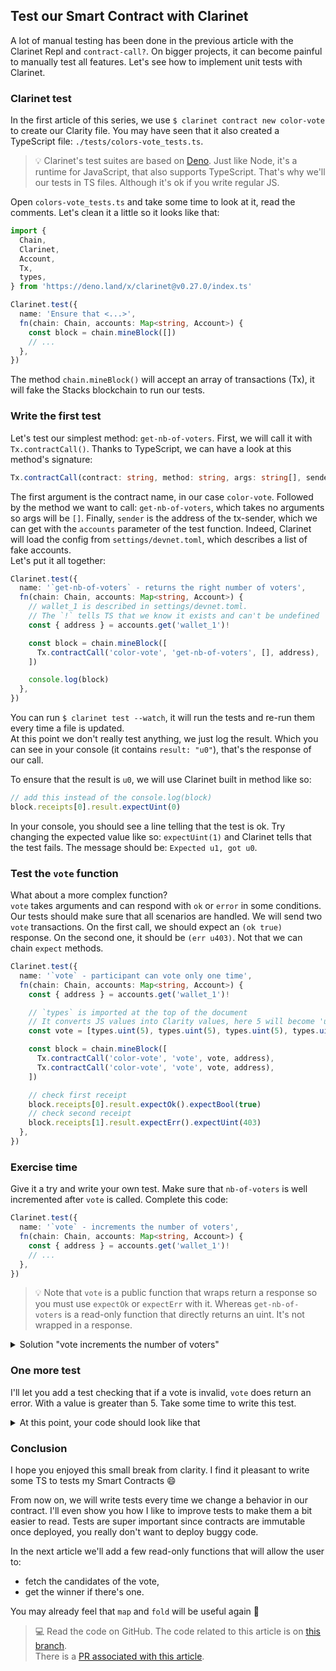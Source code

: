 ## Test our Smart Contract with Clarinet

A lot of manual testing has been done in the previous article with the Clarinet Repl and `contract-call?`. On bigger projects, it can become painful to manually test all features. Let's see how to implement unit tests with Clarinet.

### Clarinet test

In the first article of this series, we use `$ clarinet contract new color-vote` to create our Clarity file. You may have seen that it also created a TypeScript file: `./tests/colors-vote_tests.ts`.

> :bulb: Clarinet's test suites are based on [Deno](https://deno.land/). Just like Node, it's a runtime for JavaScript, that also supports TypeScript. That's why we'll our tests in TS files. Although it's ok if you write regular JS.

Open `colors-vote_tests.ts` and take some time to look at it, read the comments. Let's clean it a little so it looks like that:

```ts
import {
  Chain,
  Clarinet,
  Account,
  Tx,
  types,
} from 'https://deno.land/x/clarinet@v0.27.0/index.ts'

Clarinet.test({
  name: 'Ensure that <...>',
  fn(chain: Chain, accounts: Map<string, Account>) {
    const block = chain.mineBlock([])
    // ...
  },
})
```

The method `chain.mineBlock()` will accept an array of transactions (Tx), it will fake the Stacks blockchain to run our tests.

### Write the first test

Let's test our simplest method: `get-nb-of-voters`.
First, we will call it with `Tx.contractCall()`. Thanks to TypeScript, we can have a look at this method's signature:
```ts
Tx.contractCall(contract: string, method: string, args: string[], sender: string): Tx
```

The first argument is the contract name, in our case `color-vote`. Followed by the method we want to call: `get-nb-of-voters`, which takes no arguments so args will be `[]`. Finally, `sender` is the address of the tx-sender, which we can get with the `accounts` parameter of the test function. Indeed, Clarinet will load the config from `settings/devnet.toml`, which describes a list of fake accounts.  
Let's put it all together:

```ts
Clarinet.test({
  name: '`get-nb-of-voters` - returns the right number of voters',
  fn(chain: Chain, accounts: Map<string, Account>) {
    // wallet_1 is described in settings/devnet.toml.
    // The `!` tells TS that we know it exists and can't be undefined
    const { address } = accounts.get('wallet_1')!

    const block = chain.mineBlock([
      Tx.contractCall('color-vote', 'get-nb-of-voters', [], address),
    ])

    console.log(block)
  },
})
```

You can run `$ clarinet test --watch`, it will run the tests and re-run them every time a file is updated.  
At this point we don't really test anything, we just log the result. Which you can see in your console (it contains `result: "u0"`), that's the response of our call.

To ensure that the result is `u0`, we will use Clarinet built in method like so:
```ts
// add this instead of the console.log(block)
block.receipts[0].result.expectUint(0)
```

In your console, you should see a line telling that the test is ok. Try changing the expected value like so: `expectUint(1)` and Clarinet tells that the test fails. The message should be: `Expected u1, got u0`.

### Test the `vote` function

What about a more complex function?  
`vote` takes arguments and can respond with `ok` or `error` in some conditions. Our tests should make sure that all scenarios are handled. We will send two `vote` transactions. On the first call, we should expect an `(ok true)` response. On the second one, it should be `(err u403)`. Not that we can chain `expect` methods.

```ts
Clarinet.test({
  name: '`vote` - participant can vote only one time',
  fn(chain: Chain, accounts: Map<string, Account>) {
    const { address } = accounts.get('wallet_1')!

    // `types` is imported at the top of the document
    // It converts JS values into Clarity values, here 5 will become 'u5'
    const vote = [types.uint(5), types.uint(5), types.uint(5), types.uint(5)]

    const block = chain.mineBlock([
      Tx.contractCall('color-vote', 'vote', vote, address),
      Tx.contractCall('color-vote', 'vote', vote, address),
    ])

    // check first receipt
    block.receipts[0].result.expectOk().expectBool(true)
    // check second receipt
    block.receipts[1].result.expectErr().expectUint(403)
  },
})
```

### Exercise time

Give it a try and write your own test. Make sure that `nb-of-voters` is well incremented after `vote` is called. Complete this code:

```ts
Clarinet.test({
  name: '`vote` - increments the number of voters',
  fn(chain: Chain, accounts: Map<string, Account>) {
    const { address } = accounts.get('wallet_1')!
    // ...
  },
})
```

> :bulb: Note that `vote` is a public function that wraps return a response so you must use `expectOk` or `expectErr` with it. Whereas `get-nb-of-voters` is a read-only function that directly returns an uint. It's not wrapped in a response.

<details>
<summary>Solution "vote increments the number of voters"</summary>

```ts
Clarinet.test({
  name: '`vote` - vote increments the number of voters',
  fn(chain: Chain, accounts: Map<string, Account>) {
    const { address } = accounts.get('wallet_1')!

    const vote = [types.uint(5), types.uint(5), types.uint(5), types.uint(5)]

    const block = chain.mineBlock([
      Tx.contractCall('color-vote', 'vote', vote, address),
      Tx.contractCall('color-vote', 'get-nb-of-voters', [], address),
    ])

    block.receipts[0].result.expectOk().expectBool(true)
    block.receipts[1].result.expectUint(1)
  },
})
```
</details>

### One more test

I'll let you add a test checking that if a vote is invalid, `vote` does return an error. With a value is greater than 5. Take some time to write this test.

<details>
<summary>At this point, your code should look like that</summary>

I also did a bit of cleaning, especially:
```ts
// deconstruct `types` into the one we need
const { uint } = types

// same for `receipts` instead of writting `block.receipts`
const { receipts } = chain.mineBlock([/* ... */])
```
#### color-vote_test.ts
```ts
import {
  Chain,
  Clarinet,
  Account,
  Tx,
  types,
} from 'https://deno.land/x/clarinet@v0.27.0/index.ts'

const { uint } = types

Clarinet.test({
  name: '`get-nb-of-voters` - returns the right number of voters',
  fn(chain: Chain, accounts: Map<string, Account>) {
    const { address } = accounts.get('wallet_1')!
    const { receipts } = chain.mineBlock([
      Tx.contractCall('color-vote', 'get-nb-of-voters', [], address),
    ])

    receipts[0].result.expectUint(0)
  },
})

Clarinet.test({
  name: '`vote` - participant can vote only one time',
  fn(chain: Chain, accounts: Map<string, Account>) {
    const { address } = accounts.get('wallet_1')!
    const { receipts } = chain.mineBlock([
      Tx.contractCall('color-vote', 'vote', [5, 5, 5, 5].map(uint), address),
      Tx.contractCall('color-vote', 'vote', [5, 5, 5, 5].map(uint), address),
    ])

    receipts[0].result.expectOk().expectBool(true)
    receipts[1].result.expectErr().expectUint(403)
  },
})

Clarinet.test({
  name: '`vote` - vote increments the number of voters',
  fn(chain: Chain, accounts: Map<string, Account>) {
    const { address } = accounts.get('wallet_1')!
    const { receipts } = chain.mineBlock([
      Tx.contractCall('color-vote', 'vote', [5, 5, 5, 5].map(uint), address),
      Tx.contractCall('color-vote', 'get-nb-of-voters', [], address),
    ])

    receipts[0].result.expectOk().expectBool(true)
    receipts[1].result.expectUint(1)
  },
})

Clarinet.test({
  name: '`vote` - throw an error if the vote is not valid',
  fn(chain: Chain, accounts: Map<string, Account>) {
    const { address } = accounts.get('wallet_1')!
    const { receipts } = chain.mineBlock([
      Tx.contractCall('color-vote', 'vote', [6, 5, 5, 5].map(uint), address),
    ])

    receipts[0].result.expectErr().expectUint(400)
  },
})

```
</details>

### Conclusion

I hope you enjoyed this small break from clarity. I find it pleasant to write some TS to tests my Smart Contracts :smile:

From now on, we will write tests every time we change a behavior in our contract. I'll even show you how I like to improve tests to make them a bit easier to read. Tests are super important since contracts are immutable once deployed, you really don't want to deploy buggy code.

In the next article we'll add a few read-only functions that will allow the user to:
- fetch the candidates of the vote,
- get the winner if there's one.

You may already feel that `map` and `fold` will be useful again :slightly_smiling_face:

> 💻 Read the code on GitHub. The code related to this article is on [this branch](https://github.com/hugocaillard/clarity-voting-tuto/tree/step-4).  
> There is a [PR associated with this article](https://github.com/hugocaillard/clarity-voting-tuto/pull/4).
